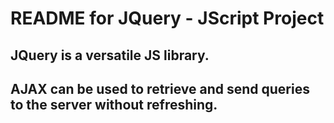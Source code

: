# README for JQuery - JScript Project
## JQuery is a versatile JS library.
## AJAX can be used to retrieve and send queries to the server without refreshing.